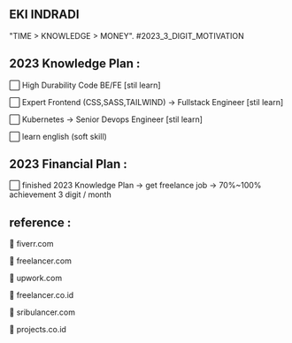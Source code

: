 ## EKI INDRADI

"TIME > KNOWLEDGE > MONEY". #2023_3_DIGIT_MOTIVATION

## 2023 Knowledge Plan :

:white_large_square: High Durability Code BE/FE [stil learn]

:white_large_square: Expert Frontend (CSS,SASS,TAILWIND) -> Fullstack Engineer [stil learn]
 
:white_large_square: Kubernetes -> Senior Devops Engineer [stil learn]

:white_large_square: learn english (soft skill)


## 2023 Financial Plan :

:white_large_square: finished 2023 Knowledge Plan  -> get freelance job -> 70%~100% achievement 3 digit / month





## reference : 

:link: fiverr.com

:link: freelancer.com

:link: upwork.com

:link: freelancer.co.id

:link: sribulancer.com

:link: projects.co.id

